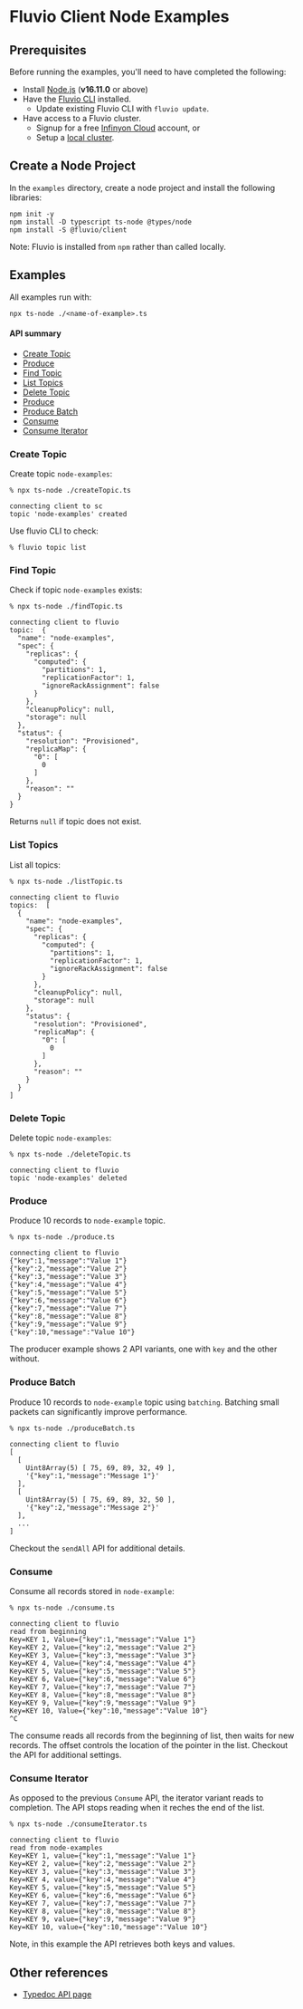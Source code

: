 # Fluvio Client Node Examples

## Prerequisites

Before running the examples, you'll need to have completed the following:

- Install <a href="https://nodejs.org" target="_blank">Node.js</a> (**v16.11.0** or above)
- Have the [Fluvio CLI] installed.
    - Update existing Fluvio CLI with `fluvio update`.
- Have access to a Fluvio cluster. 
    - Signup for a free [Infinyon Cloud] account, or 
    - Setup a [local cluster].

[Infinyon Cloud]: https://infinyon.cloud/signup
[Fluvio CLI]: https://fluvio.io/download
[local cluster]: https://fluvio.io/docs

## Create a Node Project

In the `examples` directory, create a node project and install the following libraries:

```node
npm init -y
npm install -D typescript ts-node @types/node
npm install -S @fluvio/client
```

Note: Fluvio is installed from `npm` rather than called locally.


## Examples

All examples run with:

```
npx ts-node ./<name-of-example>.ts
````

#### API summary
* [Create Topic](#create-topic)
* [Produce](#produce)
* [Find Topic](#find-topic)
* [List Topics](#list-topics)
* [Delete Topic](#delete-topic)
* [Produce](#produce)
* [Produce Batch](#produce-batch)
* [Consume](#consume)
* [Consume Iterator](#consume-iterator)


### Create Topic

Create topic `node-examples`:

```
% npx ts-node ./createTopic.ts  

connecting client to sc
topic 'node-examples' created
```

Use fluvio CLI to check:

```
% fluvio topic list
```


### Find Topic

Check if topic `node-examples` exists:

```
% npx ts-node ./findTopic.ts

connecting client to fluvio
topic:  {
  "name": "node-examples",
  "spec": {
    "replicas": {
      "computed": {
        "partitions": 1,
        "replicationFactor": 1,
        "ignoreRackAssignment": false
      }
    },
    "cleanupPolicy": null,
    "storage": null
  },
  "status": {
    "resolution": "Provisioned",
    "replicaMap": {
      "0": [
        0
      ]
    },
    "reason": ""
  }
}
```

Returns `null` if topic does not exist.

### List Topics

List all topics:

```
% npx ts-node ./listTopic.ts

connecting client to fluvio
topics:  [
  {
    "name": "node-examples",
    "spec": {
      "replicas": {
        "computed": {
          "partitions": 1,
          "replicationFactor": 1,
          "ignoreRackAssignment": false
        }
      },
      "cleanupPolicy": null,
      "storage": null
    },
    "status": {
      "resolution": "Provisioned",
      "replicaMap": {
        "0": [
          0
        ]
      },
      "reason": ""
    }
  }
]
```

### Delete Topic

Delete topic `node-examples`:

```
% npx ts-node ./deleteTopic.ts 

connecting client to fluvio
topic 'node-examples' deleted
```

### Produce

Produce 10 records to `node-example` topic.

```
% npx ts-node ./produce.ts

connecting client to fluvio
{"key":1,"message":"Value 1"}
{"key":2,"message":"Value 2"}
{"key":3,"message":"Value 3"}
{"key":4,"message":"Value 4"}
{"key":5,"message":"Value 5"}
{"key":6,"message":"Value 6"}
{"key":7,"message":"Value 7"}
{"key":8,"message":"Value 8"}
{"key":9,"message":"Value 9"}
{"key":10,"message":"Value 10"}
```

The producer example shows 2 API variants, one with `key` and the other without.

### Produce Batch

Produce 10 records to `node-example` topic using `batching`. Batching small packets can significantly improve performance.

```
% npx ts-node ./produceBatch.ts

connecting client to fluvio
[
  [
    Uint8Array(5) [ 75, 69, 89, 32, 49 ],
    '{"key":1,"message":"Message 1"}'
  ],
  [
    Uint8Array(5) [ 75, 69, 89, 32, 50 ],
    '{"key":2,"message":"Message 2"}'
  ],
  ...
]
```

Checkout the `sendAll` API for additional details.

### Consume

Consume all records stored in `node-example`:

```
% npx ts-node ./consume.ts

connecting client to fluvio
read from beginning
Key=KEY 1, Value={"key":1,"message":"Value 1"}
Key=KEY 2, Value={"key":2,"message":"Value 2"}
Key=KEY 3, Value={"key":3,"message":"Value 3"}
Key=KEY 4, Value={"key":4,"message":"Value 4"}
Key=KEY 5, Value={"key":5,"message":"Value 5"}
Key=KEY 6, Value={"key":6,"message":"Value 6"}
Key=KEY 7, Value={"key":7,"message":"Value 7"}
Key=KEY 8, Value={"key":8,"message":"Value 8"}
Key=KEY 9, Value={"key":9,"message":"Value 9"}
Key=KEY 10, Value={"key":10,"message":"Value 10"}
^C
```

The consume reads all records from the beginning of list, then waits for new records. The offset controls the location of the pointer in the list. Checkout the API for additional settings.


### Consume Iterator

As opposed to the previous `Consume` API, the iterator variant reads to completion. The API stops reading when it reches the end of the list.

```
% npx ts-node ./consumeIterator.ts

connecting client to fluvio
read from node-examples
Key=KEY 1, value={"key":1,"message":"Value 1"}
Key=KEY 2, value={"key":2,"message":"Value 2"}
Key=KEY 3, value={"key":3,"message":"Value 3"}
Key=KEY 4, value={"key":4,"message":"Value 4"}
Key=KEY 5, value={"key":5,"message":"Value 5"}
Key=KEY 6, value={"key":6,"message":"Value 6"}
Key=KEY 7, value={"key":7,"message":"Value 7"}
Key=KEY 8, value={"key":8,"message":"Value 8"}
Key=KEY 9, value={"key":9,"message":"Value 9"}
Key=KEY 10, value={"key":10,"message":"Value 10"}
```

Note, in this example the API retrieves both keys and values.

## Other references
* [Typedoc API page](https://infinyon.github.io/fluvio-client-node/)
